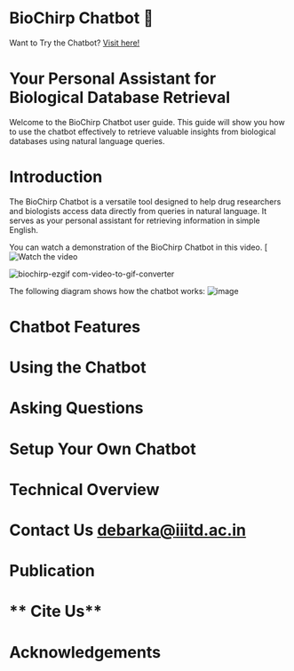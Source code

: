 # BioChirp Chatbot 🤖

Want to Try the Chatbot? [Visit here!](http://103.25.231.90:8003)

# **Your Personal Assistant for Biological Database Retrieval**
Welcome to the BioChirp Chatbot user guide. This guide will show you how to use the chatbot effectively to retrieve valuable insights from biological databases using natural language queries.

# **Introduction**
The BioChirp Chatbot is a versatile tool designed to help drug researchers and biologists access data directly from queries in natural language. It serves as your personal assistant for retrieving information in simple English.

You can watch a demonstration of the BioChirp Chatbot in this video.
[![Watch the video](https://www.youtube.com/embed/RV4LGLyLT1s)

![biochirp-ezgif com-video-to-gif-converter](https://github.com/user-attachments/assets/85be0f1c-d873-44f9-b729-64b6c2a8479f)


The following diagram shows how the chatbot works:
![image](https://github.com/user-attachments/assets/90b3ce54-f44a-4c83-a304-42c35f36529b)

# **Chatbot Features**

# Using the Chatbot

# Asking Questions


# Setup Your Own Chatbot


# **Technical Overview**


# **Contact Us** debarka@iiitd.ac.in 
# **Publication**
# ** Cite Us**
# **Acknowledgements**
